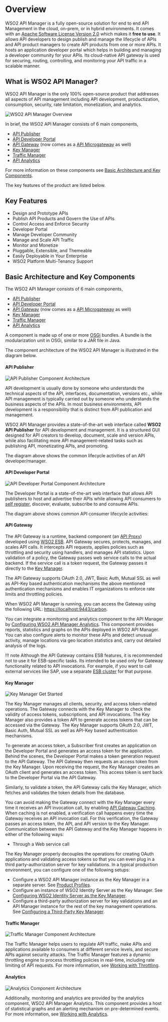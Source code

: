 # Overview

WSO2 API Manager is a fully open-source solution for end to end API Management in the cloud, on-prem, or in hybrid environments. It comes with an [Apache Software License Version 2.0](http://www.apache.org/licenses/LICENSE-2.0) which makes it **free to use**. It allows API developers to design publish and manage the lifecycle of APIs and API product managers to create API products from one or more APIs. It hosts an application developer portal which helps in building and managing a developer community for your APIs. Its cloud-native API gateway is used for securing, routing, controlling, and monitoring your API traffic in a scalable manner.

## **What is WSO2 API Manager?**

WSO2 API Manager is the only 100% open-source product that addresses all aspects of API management including API development, productization, consumption, security, rate limitation, monetization, and analytics.

![WSO2 API Manager Overview]({{base_path}}/assets/attachments/103327648/103346653.png)

In brief, the WSO2 API Manager consists of 6 main components,

* [API Publisher](#api-publisher)
* [API Developer Portal](#developer-portal)
* [API Gateway](#api-gateway) (now comes as a [API Microgateway](https://docs.wso2.com/display/MG300/API+Microgateway+Documentation) as well)
* [Key Manager](#key-manager)
* [Traffic Manager](#traffic-manager)
* [API Analytics](#analytics)

For more information on these components see [Basic Architecture and Key Components](#basic-architecture-and-key-components).

The key features of the product are listed below.

## Key Features

* Design and Prototype APIs
* Publish API Products and Govern the Use of APIs
* Control Access and Enforce Security
* Developer Portal
* Manage Developer Community
* Manage and Scale API Traffic
* Monitor and Monetize
* Pluggable, Extensible, and Themeable
* Easily Deployable in Your Enterprise
* WSO2 Platform Multi-Tenancy Support

## Basic Architecture and Key Components

The WSO2 API Manager consists of 6 main components,

* [API Publisher](#api-publisher)
* [API Developer Portal](#developer-portal)
* [API Gateway](#api-gateway) (now comes as a [API Microgateway](https://docs.wso2.com/display/MG300/API+Microgateway+Documentation) as well)
* [Key Manager](#key-manager)
* [Traffic Manager](#traffic-manager)
* [API Analytics](#analytics)

A component is made up of one or more [OSGi](http://www.osgi.org/Technology/Home) bundles. A bundle is the modularization unit in OSGi, similar to a JAR file in Java.

The component architecture of the WSO2 API Manager is illustrated in the diagram below.

#### API Publisher

![API Publisher Component Architecture]({{base_path}}/assets/attachments/103327648/126556771.png)

API development is usually done by someone who understands the technical aspects of the API, interfaces, documentation, versions etc., while API management is typically carried out by someone who understands the business aspects of the APIs. In most business environments, API development is a responsibility that is distinct from API publication and management.

WSO2 API Manager provides a state-of-the-art web interface called **WSO2 API Publisher** for API development and management. It is a structured GUI designed for API creators to develop, document, scale and version APIs, while also facilitating more API management-related tasks such as publishing API, monetizating APIs, and promoting.

The diagram above shows the common lifecycle activities of an API developer/manager.

#### API Developer Portal

![API Developer Portal Component Architecture]({{base_path}}/assets/attachments/103327648/126556772.png)

The Developer Portal is a state-of-the-art web interface that allows API publishers to host and advertise their APIs while allowing API consumers to [self register]({{base_path}}/learn/consume-api/customizations/customizing-the-developer-portal/enabling-or-disabling-self-signup), discover, evaluate, subscribe to and consume APIs.

The diagram above shows common API consumer lifecycle activities:

#### API Gateway

The API Gateway is a runtime, backend component (an [API Proxy](https://docs.wso2.com/display/EI611/Working+with+APIs)) developed using [WSO2 ESB]({{base_path}}/getting-started/about-this-release/). API Gateway secures, protects, manages, and scales API calls. It intercepts API requests, applies policies such as throttling and security using handlers, and manages API statistics. Upon validation of a policy, the Gateway passes web service calls to the actual backend. If the service call is a token request, the Gateway passes it directly to the [Key Manager](#key-manager).

The API Gateway supports OAuth 2.0, JWT, Basic Auth, Mutual SSL as well as API-Key based authentication mechanisms the above mentioned authentication mechanisms and enables IT organizations to enforce rate limits and throttling policies.

When WSO2 API Manager is running, you can access the Gateway using the following URL: <https://localhost:9443/carbon>.

You can integrate a monitoring and analytics component to the API Manager by [Configuring WSO2 API Manager Analytics]({{base_path}}/learn/analytics/configuring-apim-analytics.md). This component provides reports, statistics and graphs on the APIs deployed in WSO2 API Manager. You can also configure alerts to monitor these APIs and detect unusual activity, manage locations via geo location statistics and, carry out detailed analysis of the logs.

!!! note
    Although the API Gateway contains ESB features, it is recommended not to use it for ESB-specific tasks. Its intended to be used only for Gateway functionality related to API invocations. For example, if you want to call external services like SAP, use a separate [ESB cluster](https://docs.wso2.com/display/EI650/Clustering+the+ESB+Profile) for that purpose.

#### Key Manager

![Key Manager Get Started]({{base_path}}/assets/img/get_started/key-manager.png)

The Key Manager manages all clients, security, and access token-related operations. The Gateway connects with the Key Manager to check the validity of access tokens, subscriptions, and API invocations. The Key Manager also provides a token API to generate access tokens that can be accessed via the Gateway. The Key Manager supports OAuth 2.0, JWT, Basic Auth, Mutual SSL as well as API-Key based authentication mechanisms.

To generate an access token, a Subscriber first creates an application on the Developer Portal and generates an access token for the application. Behind the scenes, the Developer Portal makes a token generation request to the API Gateway. The API Gateway then requests an access token from the Key Manager. Upon receiving the request, the Key Manager creates an OAuth client and generates an access token. This access token is sent back to the Developer Portal via the API Gateway.

Similarly, to validate a token, the API Gateway calls the Key Manager, which fetches and validates the token details from the database.

You can avoid making the Gateway connect with the Key Manager every time it receives an API invocation call, by enabling [API Gateway Caching](../../administer/product-configurations/configuring-caching). When caching is not enabled, a verification call happens every time the Gateway receives an API invocation call. For this verification, the Gateway passes an access token, the API, and API version to the Key Manager. Communication between the API Gateway and the Key Manager happens in either of the following ways:

* Through a Web service call

The Key Manager properly decouples the operations for creating OAuth applications and validating access tokens so that you can even plug in a third party-authorization server for key validations. In a typical production environment, you can configure one of the following setups:

* Configure a WSO2 API Manager instance as the Key Manager in a separate server. See [Product Profiles]({{base_path}}/install-and-setup/deploying-wso2-api-manager/distributed-deployment/product-profiles).
* Configure an instance of WSO2 Identity Server as the Key Manager. See [Configuring WSO2 Identity Server as the Key Manager]({{base_path}}/install-and-setup/deploying-wso2-api-manager/distributed-deployment/configuring-wso2-identity-server-as-a-key-manager).
* Configure a third-party authorization server for key validations and an API Manager instance for the rest of the key management operations. See [Configuring a Third-Party Key Manager]({{base_path}}/install-and-setup/deploying-wso2-api-manager/distributed-deployment/configure-a-third-party-key-manager).

#### Traffic Manager

![Traffic Manager Component Architecture]({{base_path}}/assets/img/get_started/traffic-manager.png)

The Traffic Manager helps users to regulate API traffic, make APIs and applications available to consumers at different service levels, and secure APIs against security attacks. The Traffic Manager features a dynamic throttling engine to process throttling policies in real-time, including rate limiting of API requests. For more information, see [Working with Throttling]({{base_path}}/learn/rate-limiting/introducing-throttling-use-cases).

#### Analytics

![Analytics Component Architecture]({{base_path}}/assets/img/get_started/analytics.png)

Additionally, monitoring and analytics are provided by the analytics component, WSO2 API Manager Analytics. This component provides a host of statistical graphs and an alerting mechanism on pre-determined events. For more information, see [Working with Analytics]({{base_path}}/learn/analytics/configuring-apim-analytics).
